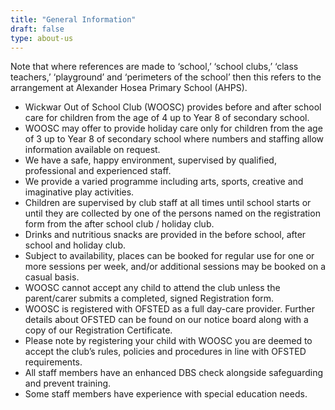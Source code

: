 ```yaml
---
title: "General Information"
draft: false
type: about-us
---
```


Note that where references are made to ‘school,’ ‘school clubs,’ ‘class teachers,’ ‘playground’ and ‘perimeters of the school’ then this refers to the arrangement at Alexander Hosea Primary School (AHPS).

- Wickwar Out of School Club (WOOSC) provides before and after school care for children from the age of 4 up to Year 8 of secondary school.  
- WOOSC may offer to provide holiday care only for children from the age of 3 up to Year 8 of secondary school where numbers and staffing allow information available on request.
- We have a safe, happy environment, supervised by qualified, professional and experienced staff.
- We provide a varied programme including arts, sports, creative and imaginative play activities.
- Children are supervised by club staff at all times until school starts or until they are collected by one of the persons named on the registration form from the after school club / holiday club.
- Drinks and nutritious snacks are provided in the before school, after school and holiday club.
- Subject to availability, places can be booked for regular use for one or more sessions per week, and/or additional sessions may be booked on a casual basis.
- WOOSC cannot accept any child to attend the club unless the parent/carer submits a completed, signed Registration form.
- WOOSC is registered with OFSTED as a full day-care provider. Further details about OFSTED can be found on our notice board along with a copy of our Registration Certificate.
- Please note by registering your child with WOOSC you are deemed to accept the club’s rules, policies and procedures in line with OFSTED requirements.
- All staff members have an enhanced DBS check alongside safeguarding and prevent training.
- Some staff members have experience with special education needs.